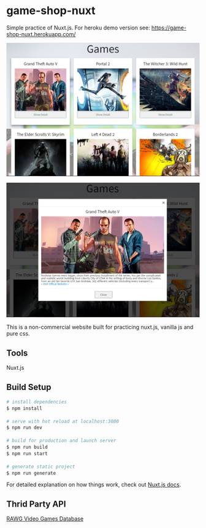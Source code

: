 # game-shop-nuxt

Simple practice of Nuxt.js. For heroku demo version see: https://game-shop-nuxt.herokuapp.com/

![cover1](https://github.com/EasonLin0716/game-shop-nuxt/blob/master/assets/img/cover1.JPG?raw=true)

![cover2](https://github.com/EasonLin0716/game-shop-nuxt/blob/master/assets/img/cover2.JPG?raw=true)

This is a non-commercial website built for practicing nuxt.js, vanilla js and pure css.

## Tools

Nuxt.js

## Build Setup

```bash
# install dependencies
$ npm install

# serve with hot reload at localhost:3000
$ npm run dev

# build for production and launch server
$ npm run build
$ npm run start

# generate static project
$ npm run generate
```

For detailed explanation on how things work, check out [Nuxt.js docs](https://nuxtjs.org).

## Thrid Party API

[RAWG Video Games Database](https://rapidapi.com/accujazz/api/rawg-video-games-database/endpoints)

